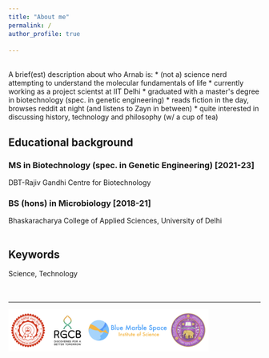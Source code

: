 ```yaml
---
title: "About me"
permalink: /
author_profile: true

---
```

<br>
A brief(est) description about who Arnab is:
* (not a) science nerd attempting to understand the molecular fundamentals of life
* currently working as a project scientst at IIT Delhi
* graduated with a master's degree in biotechnology (spec. in genetic engineering)
* reads fiction in the day, browses reddit at night (and listens to Zayn in between)
* quite interested in discussing history, technology and philosophy (w/ a cup of tea)

## Educational background
### MS in Biotechnology (spec. in Genetic Engineering) [2021-23]
DBT-Rajiv Gandhi Centre for Biotechnology
### BS (hons) in Microbiology [2018-21]
Bhaskaracharya College of Applied Sciences, University of Delhi <br> <br>

## Keywords
Science, Technology <br> <br> <br>

<hr>
<img style="width:400px;" src="/images/logos.png" alt="Institute_Logos" class="inline"/>


